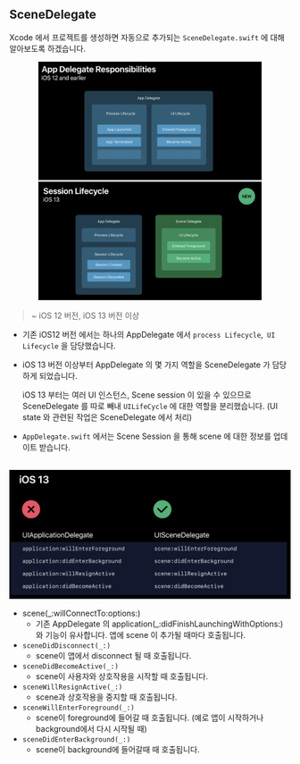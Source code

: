 ## SceneDelegate

Xcode 에서 프로젝트를 생성하면 자동으로 추가되는 `SceneDelegate.swift` 에 대해 알아보도록 하겠습니다.

<div align="center"><img src="./screenshots/scene1.png" width="400"> <img src="./screenshots/scene2.png" width="400"></div>

> ~ iOS 12 버전, iOS 13 버전 이상

- 기존 iOS12 버전 에서는 하나의 AppDelegate 에서 `process Lifecycle`,` UI Lifecycle` 을 담당했습니다.

- iOS 13 버전 이상부터 AppDelegate 의 몇 가지 역할을 SceneDelegate 가 담당하게 되었습니다.

  iOS 13 부터는 여러 UI 인스턴스, Scene session 이 있을 수 있으므로  SceneDelegate  를 따로 빼내 `UILifeCycle` 에 대한 역할을 분리했습니다. (UI state 와 관련된 작업은 SceneDelegate 에서 처리)  

- `AppDelegate.swift` 에서는 Scene Session 을 통해 scene 에 대한 정보를 업데이트 받습니다.

<br/>

<div align="center"><img src="./screenshots/scene3.png" width="600"> </div>

- scene(_:willConnectTo:options:)
  - 기존 AppDelegate 의 application(_:didFinishLaunchingWithOptions:) 와 기능이 유사합니다. 앱에 scene 이 추가될 때마다 호출됩니다.
- `sceneDidDisconnect(_:)` 
  - scene이 앱에서 disconnect 될 때 호출됩니다. 
- `sceneDidBecomeActive(_:)` 
  - scene이 사용자와 상호작용을 시작할 때 호출됩니다. 
- `sceneWillResignActive(_:)` 
  - scene과 상호작용을 중지할 때 호출됩니다. 
- `sceneWillEnterForeground(_:)` 
  - scene이 foreground에 들어갈 때 호출됩니다. (예로 앱이 시작하거나 background에서 다시 시작될 때)
- `sceneDidEnterBackground(_:)` 
  - scene이 background에 들어갈때 때 호출됩니다.